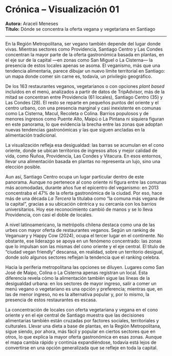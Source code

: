 # Crónica – Visualización 01  
**Autora:** Araceli Meneses  
**Título:** Dónde se concentra la oferta vegana y vegetariana en Santiago  

---

En la Región Metropolitana, ser vegano también depende del lugar donde vivas. Mientras sectores como Providencia, Santiago Centro y Las Condes concentran la mayor parte de la oferta gastronómica basada en plantas, en el eje sur de la capital —en zonas como San Miguel o La Cisterna— la presencia de estos locales apenas se asoma. El veganismo, más que una tendencia alimentaria, parece dibujar un nuevo límite territorial en Santiago: un mapa donde comer sin carne es, todavía, un privilegio geográfico.  

De los 163 restaurantes veganos, vegetarianos o con opciones *plant based* incluidos en el menú, analizados a partir de datos de TripAdvisor, más de la mitad se concentran entre Providencia (61 locales), Santiago Centro (35) y Las Condes (28). El resto se reparte en pequeños puntos del oriente y el centro urbano, con una presencia marginal y casi inexistente en comunas como La Cisterna, Macul, Recoleta o Colina. Barrios populosos y de menores ingresos como Puente Alto, Maipú o La Pintana ni siquiera figuran en este panorama, lo que evidencia la brecha entre las zonas que adoptan nuevas tendencias gastronómicas y las que siguen ancladas en la alimentación tradicional.  

La visualización refleja esa desigualdad: las barras se acumulan en el cono oriente, donde se ubican territorios de ingresos altos y mejor calidad de vida, como Ñuñoa, Providencia, Las Condes y Vitacura. En esos entornos, llevar una alimentación basada en plantas no representa un lujo, sino una elección posible.  

Aun así, Santiago Centro ocupa un lugar particular dentro de este panorama. Aunque no pertenece al cono oriente ni figura entre las comunas más acomodadas, durante años fue el epicentro del veganismo: en 2013 concentraba el 47% de la oferta gastronómica de la ciudad. Por eso, hace más de una década *La Tercera* la titulaba como “la comuna más vegana de la capital”, gracias a su ubicación céntrica y su cercanía con los barrios universitarios. Hoy ese reconocimiento cambió de manos y se lo lleva Providencia, con casi el doble de locales.  

A nivel latinoamericano, la metrópolis chilena destaca como una de las urbes con mayor oferta de restaurantes veganos. Según un ranking de Veganuary y Happy Cow (2024), ocupa el tercer lugar en el continente. No obstante, ese liderazgo se apoya en un fenómeno concentrado: las zonas que lo impulsan son las mismas del cono oriente y el eje central. El título de “ciudad vegan friendly” descansa, en realidad, sobre un territorio desigual, donde solo algunos sectores reflejan la tendencia que el ranking celebra.  

Hacia la periferia metropolitana las opciones se diluyen. Lugares como San José de Maipo, Colina o La Cisterna apenas registran un local. Esta diferencia revela cómo la alimentación también sigue las líneas de la desigualdad urbana: en los sectores de mayor ingreso, salir a comer un menú vegano o vegetariano es una opción y preferencia; mientras que, en las de menor ingreso, no es la alternativa popular y, por lo mismo, la presencia de estos restaurantes es escasa.  

La concentración de locales con oferta vegetariana y vegana en el cono oriente y en el eje central de Santiago muestra que las decisiones alimentarias también están cruzadas por factores sociales, territoriales y culturales. Llevar una dieta a base de plantas, en la Región Metropolitana, sigue siendo, por ahora, más fácil y popular en ciertos sectores que en otros, lo que explica la mayor oferta gastronómica en esas zonas. Aunque el mapa cambia rápido y continúa expandiéndose, todavía está lejos de convertirse en una opción generalizada que se refleje en toda la capital.  
